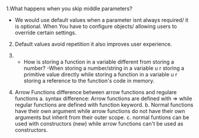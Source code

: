 1.What happens when you skip middle parameters?
- We would use default values when a parameter isnt always required/ it is optional.
When You have to configure objects/ allowing users to override certain settings.

2. Default values avoid repetition 
it also improves user experience.

3. - How is storing a function in a variable different from storing a number?
-When storing a number/string in a variable u r storing a primitive value directly while storing a function in a variable u r storing a reference to the function's code in memory.

5. Arrow Functions
difference between arrow functions and regulare functions 
 a. syntax difference: Arrow functions are defined with => while regular functions are defined with function keyword.
 b. Normal functions have their own argument while arrow functions do not have their own arguments but inherit from their outer scope.
 c. normal funtions can be used with constructors (new) while arrow functions can't be used as constructors.
 

